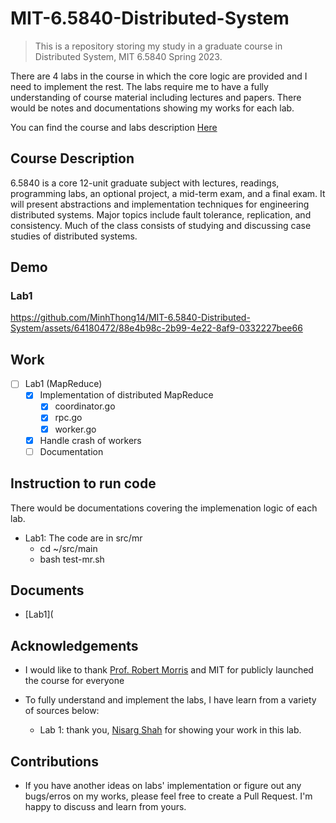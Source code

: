 # MIT-6.5840-Distributed-System

>This is a repository storing my study in a graduate course in Distributed System, MIT 6.5840 Spring 2023. 

There are 4 labs in the course in which the core logic are provided and I need to implement the rest. The labs require me to have a fully understanding of course material including lectures and papers. There would be notes and documentations showing my works for each lab. 

You can find the course and labs description [Here](https://pdos.csail.mit.edu/6.824/index.html)

## Course Description

6.5840 is a core 12-unit graduate subject with lectures, readings, programming labs, an optional project, a mid-term exam, and a final exam. It will present abstractions and implementation techniques for engineering distributed systems. Major topics include fault tolerance, replication, and consistency. Much of the class consists of studying and discussing case studies of distributed systems.

## Demo
  ### Lab1
https://github.com/MinhThong14/MIT-6.5840-Distributed-System/assets/64180472/88e4b98c-2b99-4e22-8af9-0332227bee66

## Work

- [ ] Lab1 (MapReduce)
  - [x] Implementation of distributed MapReduce
    - [x] coordinator.go
    - [x] rpc.go
    - [x] worker.go   
  - [x] Handle crash of workers
  - [ ] Documentation

## Instruction to run code

There would be documentations covering the implemenation logic of each lab.
- Lab1: The code are in src/mr
  - cd ~/src/main
  - bash test-mr.sh

## Documents
- [Lab1](

## Acknowledgements

- I would like to thank [Prof. Robert Morris](http://nil.lcs.mit.edu/rtm/) and MIT for publicly launched the course for everyone

- To fully understand and implement the labs, I have learn from a variety of sources below:
  - Lab 1: thank you, [Nisarg Shah](https://github.com/nisarg1499/MIT-6.824-Labs) for showing your work in this lab.

## Contributions
- If you have another ideas on labs' implementation or figure out any bugs/erros on my works, please feel free to create a Pull Request. I'm happy to discuss and learn from yours.
